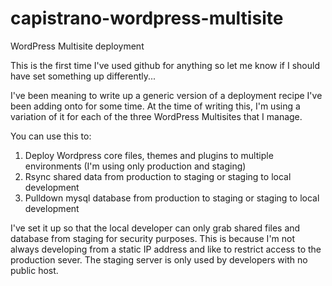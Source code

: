 capistrano-wordpress-multisite
==============================

WordPress Multisite deployment

This is the first time I've used github for anything so let me know if I should have set something up differently...

I've been meaning to write up a generic version of a deployment recipe I've been adding onto for some time.  At the time of writing this, I'm using a variation of it for each of the three WordPress Multisites that I manage.

You can use this to:

1. Deploy Wordpress core files, themes and plugins to multiple environments (I'm using only production and staging)
2. Rsync shared data from production to staging or staging to local development
3. Pulldown mysql database from production to staging or staging to local development

I've set it up so that the local developer can only grab shared files and database from staging for security purposes.  This is because I'm not always developing from a static IP address and like to restrict access to the production sever.  The staging server is only used by developers with no public host.